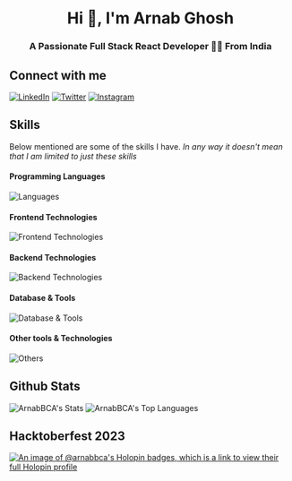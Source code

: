 <h1 align="center">Hi 👋, I'm Arnab Ghosh</h1>
<h3 align="center">A Passionate Full Stack React Developer 🧑‍💻 From India</h3>

## Connect with me
  
[![LinkedIn](https://img.shields.io/badge/LinkedIn-0077B5?style=for-the-badge&logo=linkedin&logoColor=white)](https://www.linkedin.com/in/arnab-ghosh-7678b7282)
[![Twitter](https://img.shields.io/badge/Twitter-1DA1F2?style=for-the-badge&logo=twitter&logoColor=white)]()
[![Instagram](https://img.shields.io/badge/Instagram-E1306C?style=for-the-badge&logo=instagram&logoColor=white)](https://www.instagram.com/arnab_ghosh_gg/)

## Skills

Below mentioned are some of the skills I have. _In any way it doesn't mean that I am limited to just these skills_

#### Programming Languages
![Languages](https://skillicons.dev/icons?i=js,ts,python,java,c,cpp,bash)

#### Frontend Technologies
![Frontend Technologies](https://skillicons.dev/icons?i=react,next,vue,vite,php,html,css,bootstrap,tailwind,mui,scss,redux,d3)

#### Backend Technologies
![Backend Technologies](https://skillicons.dev/icons?i=nodejs,express,firebase,django)

#### Database & Tools
![Database & Tools](https://skillicons.dev/icons?i=mysql,mongodb)

#### Other tools & Technologies
![Others](https://skillicons.dev/icons?i=docker,git,github,markdown,vercel,vscode,figma,linux)

<!--
## Some of my projects
[![Open Chat]()
[![Meta Sphere]()
-->

## Github Stats
![ArnabBCA's Stats](https://github-readme-stats.vercel.app/api?username=ArnabBCA&theme=radical&show_icons=true&hide_border=false&count_private=true)
![ArnabBCA's Top Languages](https://github-readme-stats.vercel.app/api/top-langs/?username=ArnabBCA&theme=radical&show_icons=true&hide_border=false&layout=compact)

## Hacktoberfest 2023
[![An image of @arnabbca's Holopin badges, which is a link to view their full Holopin profile](https://holopin.me/arnabbca)](https://holopin.io/@arnabbca)
